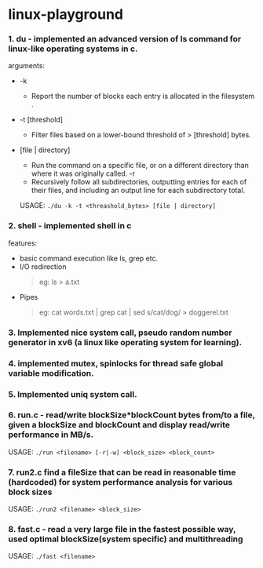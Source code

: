# linux-playground

### 1. du - implemented an advanced version of ls command for linux-like operating systems in c.
  arguments:
  - -k
    - Report the number of blocks each entry is allocated in the filesystem .
  - -t [threshold]
    - Filter files based on a lower-bound threshold of > [threshold] bytes.
  - [file | directory]
    - Run the command on a specific file, or on a different directory than where it was originally called.
  -r
    - Recursively follow all subdirectories, outputting entries for each of their files, and including an output line for each subdirectory total.

    USAGE: `./du -k -t <threashold_bytes> [file | directory]`

### 2. shell - implemented shell in c
  features:
  - basic command execution like ls, grep etc.
  - I/O redirection
    > eg: ls > a.txt
  - Pipes
    > eg: cat words.txt | grep cat | sed s/cat/dog/ > doggerel.txt 
  
 ### 3. Implemented nice system call, pseudo random number generator in xv6 (a linux like operating system for learning).
 
 ### 4. implemented mutex, spinlocks for thread safe global variable modification.
 
 ### 5. Implemented uniq system call.
 
 ### 6. run.c - read/write blockSize*blockCount bytes from/to a file, given a blockSize and blockCount and display read/write performance in MB/s.  
  USAGE: `./run <filename> [-r|-w] <block_size> <block_count>`  
    
 ### 7. run2.c find a fileSize that can be read in reasonable time (hardcoded) for system performance analysis for various block sizes  
  USAGE: `./run2 <filename> <block_size>`
    
 ### 8. fast.c - read a very large file in the fastest possible way, used optimal blockSize(system specific) and multithreading  
  USAGE: `./fast <filename>`
 
 
 
 
 
